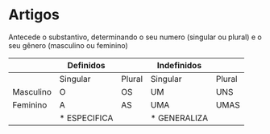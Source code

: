 # Artigos

Antecede o substantivo, determinando o seu numero (singular ou plural) e o seu gênero (masculino ou feminino)

| | Definidos |  | Indefinidos | |
| --- | ---| --- | --- | --- |
|  | Singular | Plural | Singular | Plural | 
| Masculino | O | OS | UM | UNS | 
| Feminino | A | AS | UMA | UMAS | 
|  | * ESPECIFICA |  | * GENERALIZA |  |